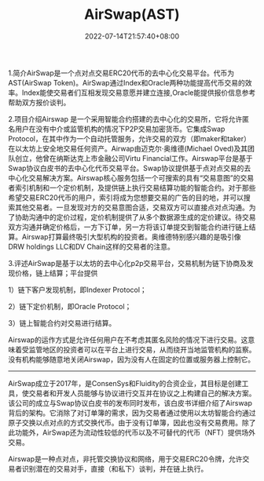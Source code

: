 ﻿---
weight: 
title: "AirSwap(AST)"
description: "AirSwap是一个点对点交易ERC20代币的去中心化交易平台"
date: 2022-07-14T21:57:40+08:00
lastmod: 2022-07-14T16:45:40+08:00
draft: false
authors: ["MineW"]
featuredImage: "airswapast.webp"
link: "https://www.airswap.io/"
tags: ["数字代币","AirSwap(AST)"]
categories: ["navigation"]
navigation: ["数字代币"]
lightgallery: true
toc: true
pinned: false
recommend: false
recommend1: false
---
1.简介AirSwap是一个点对点交易ERC20代币的去中心化交易平台。代币为AST(AirSwap Token)。AirSwap通过Index和Oracle两种功能提高代币交易的效率。Index能使交易者们互相发现交易意愿并建立连接,Oracle能提供报价信息参考帮助双方报价谈判。

2.项目介绍Airswap 是一个采用智能合约搭建的去中心化的交易所，它将允许匿名用户在没有中介或监管机构的情况下P2P交易加密货币。它集成Swap Protocol，在其中作为一个自动托管服务，允许交易的双方（即maker和taker）在以太坊上安全地交易任何资产。Airwap由迈克尔·奥维德(Michael Oved)及其团队创立，他曾在纳斯达克上市金融公司Virtu Financial工作。Airswap平台是基于Swap协议白皮书的去中心化代币交易平台。Swap协议提供基于点对点交易的去中心化交易解决方案。Airswap核心服务包括一个可搜索的具有“交易意图”的交易者索引机制和一个定价机制，及提供链上执行交易结算功能的智能合约。对于那些希望交易ERC20代币的用户，索引将成为您想要交易的广告的目的地，并可以搜索其他交易者。一旦发现对方的交易意图合适，交易双方可以直接点对点沟通。为了协助沟通中的定价过程，定价机制提供了从多个数据源生成的定价建议。待交易双方沟通并确定价格后，一方下订单，另一方将该订单提交到智能合约进行链上结算。Airswap打算最终吸引大型机构的投资者。奥维德特别感兴趣的是吸引像DRW holdings LLC和DV Chain这样的交易者的注意。

3.评述AirSwap是基于以太坊的去中心化p2p交易平台，交易机制为链下协商及发现价格，链上结算；平台提供

1）链下客户发现机制，即Indexer Protocol；

2）链下定价机制，即Oracle Protocol；

3）链上智能合约对交易进行结算。

Airswap的运作方式是允许任何用户在不考虑其匿名风险的情况下进行交易。这意味着受监管地区的投资者可以在平台上进行交易，从而绕开当地监管机构的监察。没有机构能够随意地关闭Airswap，因为没有人在固定的位置或服务器上控制它。

---
AirSwap成立于2017年，是ConsenSys和Fluidity的合资企业，其目标是创建工具，使交易者和开发人员能够与协议进行交互并在协议之上构建自己的解决方案。该公司的成立与Swap协议白皮书的发布同时发布，该白皮书详细介绍了Airswap背后的架构。它消除了对订单簿的需求，因为交易者通过使用以太坊智能合约通过原子交换以点对点的方式交换代币。由于没有订单簿，因此也没有交易费用。除了此功能外，AirSwap还为流动性较低的代币以及不可替代的代币（NFT）提供场外交易。

Airswap是一种点对点，非托管交换协议和网络，用于交易ERC20令牌，允许交易者识别潜在的交易对手，直接（和私下）谈判，并在链上执行。
